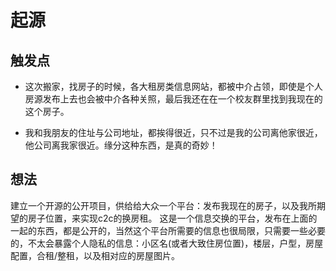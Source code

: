 # 起源

## 触发点

- 这次搬家，找房子的时候，各大租房类信息网站，都被中介占领，即使是个人房源发布上去也会被中介各种关照，最后我还在在一个校友群里找到我现在的这个房子。

- 我和我朋友的住址与公司地址，都挨得很近，只不过是我的公司离他家很近，他公司离我家很近。缘分这种东西，是真的奇妙！

## 想法

建立一个开源的公开项目，供给给大众一个平台：发布我现在的房子，以及我所期望的房子位置，来实现c2c的换房租。
这是一个信息交换的平台，发布在上面的一起的东西，都是公开的，当然这个平台所需要的信息也很局限，只需要一些必要的，不太会暴露个人隐私的信息：小区名(或者大致住房位置)，楼层，户型，房屋配置，合租/整租，以及相对应的房屋图片。
